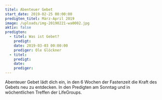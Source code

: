 ```yaml
---
titel: Abenteuer Gebet
start_date: 2019-02-25 00:00:00
predigten_titel: März-April 2019
image: /uploads/img-20190221-wa0002.jpg
aktiv: false
predigten:
  - titel: Was ist Gebet?
    predigt:
    date: 2019-03-03 00:00:00
    prediger: Ole Glöckner
  - titel:
    predigt:
    date:
    prediger:
---
```


Abenteuer Gebet l&auml;dt dich ein, in den 6 Wochen der Fastenzeit die Kraft des Gebets neu zu entdecken. In den Predigten am Sonntag und in w&ouml;chentlichen Treffen der LifeGroups.
